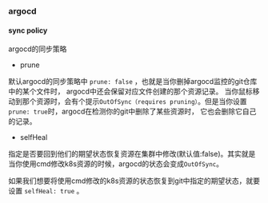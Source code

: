 ### argocd


#### sync policy
argocd的同步策略

- prune

默认argocd的同步策略中 `prune: false` ，也就是当你删掉argocd监控的git仓库中的某个文件时， argocd中还会保留对应文件创建的那个资源记录。
当你鼠标移动到那个资源时，会有个提示`OutOfSync（requires pruning）`。但是当你设置`prune: true`时，argocd在检测你的git中删除了某些资源时，
它也会删除它自己的记录。

- selfHeal

指定是否要回到他们的期望状态恢复资源在集群中修改(默认值:false)。其实就是当你使用cmd修改k8s资源的时候，argocd的状态会变成`OutOfSync`。

如果我们想要将使用cmd修改的k8s资源的状态恢复到git中指定的期望状态，就要设置 `selfHeal: true` 。










